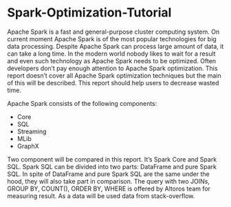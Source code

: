 # Spark-Optimization-Tutorial
Apache Spark is a fast and general-purpose cluster computing system. On current moment Apache Spark is of the most popular technologies for big data processing. Despite Apache Spark can process large amount of data, it can take a long time. In the modern world nobody likes to wait for a result and even such technology as Apache Spark needs to be optimized. Often developers don’t pay enough attention to Apache Spark optimization. This report doesn’t cover all Apache Spark optimization techniques but the main of this will be described. This report should help users to decrease wasted time. 

Apache Spark consists of the following components:
- Core
- SQL
- Streaming
- MLib
- GraphX

Two component will be compared in this report. It’s Spark Core and Spark SQL. Spark SQL can be divided into two parts: DataFrame and pure Spark SQL. In spite of DataFrame and pure Spark SQL are the same under the hood, they will also take part in comparison. The query with two JOINs, GROUP BY, COUNT(), ORDER BY, WHERE is offered by Altoros team for measuring result. As a data will be used data from stack-overflow.  
